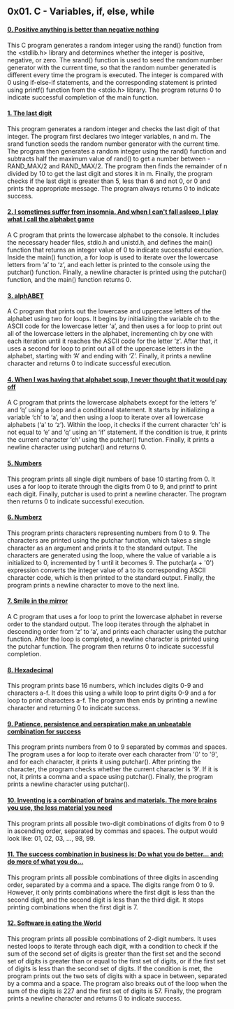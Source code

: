 ## 0x01. C - Variables, if, else, while

#### [0. Positive anything is better than negative nothing](0-positive_or_negative.c)

This C program generates a random integer using the rand() function from the <stdlib.h> library and determines whether the integer is positive, negative, or zero. The srand() function is used to seed the random number generator with the current time, so that the random number generated is different every time the program is executed. The integer is compared with 0 using if-else-if statements, and the corresponding statement is printed using printf() function from the <stdio.h> library. The program returns 0 to indicate successful completion of the main function.

#### [1. The last digit](1-last_digit.c)

This program generates a random integer and checks the last digit of that integer. The program first declares two integer variables, n and m. The srand function seeds the random number generator with the current time. The program then generates a random integer using the rand() function and subtracts half the maximum value of rand() to get a number between -RAND_MAX/2 and RAND_MAX/2. The program then finds the remainder of n divided by 10 to get the last digit and stores it in m. Finally, the program checks if the last digit is greater than 5, less than 6 and not 0, or 0 and prints the appropriate message. The program always returns 0 to indicate success.

#### [2. I sometimes suffer from insomnia. And when I can't fall asleep, I play what I call the alphabet game](2-print_alphabet.c)

A C program that prints the lowercase alphabet to the console. It includes the necessary header files, stdio.h and unistd.h, and defines the main() function that returns an integer value of 0 to indicate successful execution. Inside the main() function, a for loop is used to iterate over the lowercase letters from ‘a’ to ‘z’, and each letter is printed to the console using the putchar() function. Finally, a newline character is printed using the putchar() function, and the main() function returns 0.

#### [3. alphABET](3-print_alphabets.c)

A C program that prints out the lowercase and uppercase letters of the alphabet using two for loops. It begins by initializing the variable ch to the ASCII code for the lowercase letter ‘a’, and then uses a for loop to print out all of the lowercase letters in the alphabet, incrementing ch by one with each iteration until it reaches the ASCII code for the letter ‘z’. After that, it uses a second for loop to print out all of the uppercase letters in the alphabet, starting with ‘A’ and ending with ‘Z’. Finally, it prints a newline character and returns 0 to indicate successful execution.

#### [4. When I was having that alphabet soup, I never thought that it would pay off](4-print_alphabt.c)

A C program that prints the lowercase alphabets except for the letters ‘e’ and ‘q’ using a loop and a conditional statement. It starts by initializing a variable ‘ch’ to ‘a’, and then using a loop to iterate over all lowercase alphabets (‘a’ to ‘z’). Within the loop, it checks if the current character ‘ch’ is not equal to ‘e’ and ‘q’ using an ‘if’ statement. If the condition is true, it prints the current character ‘ch’ using the putchar() function. Finally, it prints a newline character using putchar() and returns 0.

#### [5. Numbers](5-print_numbers.c)

This program prints all single digit numbers of base 10 starting from 0. It uses a for loop to iterate through the digits from 0 to 9, and printf to print each digit. Finally, putchar is used to print a newline character. The program then returns 0 to indicate successful execution.

#### [6. Numberz](6-print_numberz.c)

This program prints characters representing numbers from 0 to 9. The characters are printed using the putchar function, which takes a single character as an argument and prints it to the standard output. The characters are generated using the loop, where the value of variable a is initialized to 0, incremented by 1 until it becomes 9. The putchar(a + '0') expression converts the integer value of a to its corresponding ASCII character code, which is then printed to the standard output. Finally, the program prints a newline character to move to the next line.

#### [7. Smile in the mirror](7-print_tebahpla.c)

A C program that uses a for loop to print the lowercase alphabet in reverse order to the standard output. The loop iterates through the alphabet in descending order from ‘z’ to ‘a’, and prints each character using the putchar function. After the loop is completed, a newline character is printed using the putchar function. The program then returns 0 to indicate successful completion.

#### [8. Hexadecimal](8-print_base16.c)

This program prints base 16 numbers, which includes digits 0-9 and characters a-f. It does this using a while loop to print digits 0-9 and a for loop to print characters a-f. The program then ends by printing a newline character and returning 0 to indicate success.

#### [9. Patience, persistence and perspiration make an unbeatable combination for success](9-print_comb.c)

This program prints numbers from 0 to 9 separated by commas and spaces. The program uses a for loop to iterate over each character from '0' to '9', and for each character, it prints it using putchar(). After printing the character, the program checks whether the current character is '9'. If it is not, it prints a comma and a space using putchar(). Finally, the program prints a newline character using putchar().

#### [10. Inventing is a combination of brains and materials. The more brains you use, the less material you need](100-print_comb3.c)

This program prints all possible two-digit combinations of digits from 0 to 9 in ascending order, separated by commas and spaces. The output would look like: 01, 02, 03, ..., 98, 99.

#### [11. The success combination in business is: Do what you do better... and: do more of what you do...](101-print_comb4.c)

This program prints all possible combinations of three digits in ascending order, separated by a comma and a space. The digits range from 0 to 9. However, it only prints combinations where the first digit is less than the second digit, and the second digit is less than the third digit. It stops printing combinations when the first digit is 7.

#### [12. Software is eating the World](102-print_comb5.c)

This program prints all possible combinations of 2-digit numbers. It uses nested loops to iterate through each digit, with a condition to check if the sum of the second set of digits is greater than the first set and the second set of digits is greater than or equal to the first set of digits, or if the first set of digits is less than the second set of digits. If the condition is met, the program prints out the two sets of digits with a space in between, separated by a comma and a space. The program also breaks out of the loop when the sum of the digits is 227 and the first set of digits is 57. Finally, the program prints a newline character and returns 0 to indicate success.
